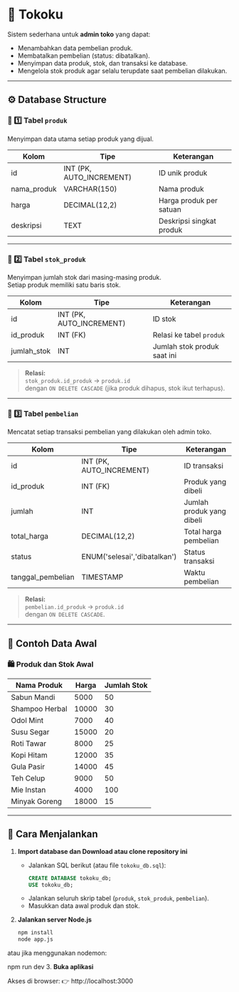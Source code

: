 # 🛒 Tokoku

Sistem sederhana untuk **admin toko** yang dapat:
- Menambahkan data pembelian produk.
- Membatalkan pembelian (status: dibatalkan).
- Menyimpan data produk, stok, dan transaksi ke database.
- Mengelola stok produk agar selalu terupdate saat pembelian dilakukan.

---

## ⚙️ Database Structure

### 🧩 1️⃣ Tabel `produk`
Menyimpan data utama setiap produk yang dijual.

| Kolom | Tipe | Keterangan |
|--------|------|------------|
| id | INT (PK, AUTO_INCREMENT) | ID unik produk |
| nama_produk | VARCHAR(150) | Nama produk |
| harga | DECIMAL(12,2) | Harga produk per satuan |
| deskripsi | TEXT | Deskripsi singkat produk |

---

### 🧩 2️⃣ Tabel `stok_produk`
Menyimpan jumlah stok dari masing-masing produk.  
Setiap produk memiliki satu baris stok.

| Kolom | Tipe | Keterangan |
|--------|------|------------|
| id | INT (PK, AUTO_INCREMENT) | ID stok |
| id_produk | INT (FK) | Relasi ke tabel `produk` |
| jumlah_stok | INT | Jumlah stok produk saat ini |

> **Relasi:**  
> `stok_produk.id_produk` → `produk.id`  
> dengan `ON DELETE CASCADE` (jika produk dihapus, stok ikut terhapus).

---

### 🧩 3️⃣ Tabel `pembelian`
Mencatat setiap transaksi pembelian yang dilakukan oleh admin toko.

| Kolom | Tipe | Keterangan |
|--------|------|------------|
| id | INT (PK, AUTO_INCREMENT) | ID transaksi |
| id_produk | INT (FK) | Produk yang dibeli |
| jumlah | INT | Jumlah produk yang dibeli |
| total_harga | DECIMAL(12,2) | Total harga pembelian |
| status | ENUM('selesai','dibatalkan') | Status transaksi |
| tanggal_pembelian | TIMESTAMP | Waktu pembelian |

> **Relasi:**  
> `pembelian.id_produk` → `produk.id`  
> dengan `ON DELETE CASCADE`.

---

## 💾 Contoh Data Awal

### 🛍️ Produk dan Stok Awal
| Nama Produk | Harga | Jumlah Stok |
|--------------|--------|--------------|
| Sabun Mandi | 5000 | 50 |
| Shampoo Herbal | 10000 | 30 |
| Odol Mint | 7000 | 40 |
| Susu Segar | 15000 | 20 |
| Roti Tawar | 8000 | 25 |
| Kopi Hitam | 12000 | 35 |
| Gula Pasir | 14000 | 45 |
| Teh Celup | 9000 | 50 |
| Mie Instan | 4000 | 100 |
| Minyak Goreng | 18000 | 15 |

---

## 🚀 Cara Menjalankan

1. **Import database dan Download atau clone repository ini**
   - Jalankan SQL berikut (atau file `tokoku_db.sql`):
     ```sql
     CREATE DATABASE tokoku_db;
     USE tokoku_db;
     ```
   - Jalankan seluruh skrip tabel (`produk`, `stok_produk`, `pembelian`).
   - Masukkan data awal produk dan stok.

2. **Jalankan server Node.js**
   ```bash
   npm install
   node app.js

atau jika menggunakan nodemon:

npm run dev
3. **Buka aplikasi**

Akses di browser:
👉 http://localhost:3000

